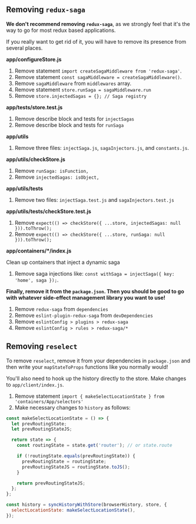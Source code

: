 ## Removing `redux-saga`

**We don't recommend removing `redux-saga`**, as we strongly feel that it's the
way to go for most redux based applications.

If you really want to get rid of it, you will have to remove its presence from several places.

**app/configureStore.js**

1.  Remove statement `import createSagaMiddleware from 'redux-saga'`.
2.  Remove statement `const sagaMiddleware = createSagaMiddleware()`.
3.  Remove `sagaMiddleware` from `middlewares` array.
4.  Remove statement `store.runSaga = sagaMiddleware.run`
5.  Remove `store.injectedSagas = {}; // Saga registry`

**app/tests/store.test.js**

1.  Remove describe block and tests for `injectSagas`
2.  Remove describe block and tests for `runSaga`

**app/utils**

1.  Remove three files: `injectSaga.js`, `sagaInjectors.js`, and `constants.js`.

**app/utils/checkStore.js**

1.  Remove `runSaga: isFunction,`
2.  Remove `injectedSagas: isObject,`

**app/utils/tests**

1.  Remove two files: `injectSaga.test.js` and `sagaInjectors.test.js`

**app/utils/tests/checkStore.test.js**

1.  Remove `expect(() => checkStore({ ...store, injectedSagas: null })).toThrow();`
2.  Remove `expect(() => checkStore({ ...store, runSaga: null })).toThrow();`

**app/containers/\*/index.js**

Clean up containers that inject a dynamic saga

1.  Remove saga injections like: `const withSaga = injectSaga({ key: 'home', saga });`.

**Finally, remove it from the `package.json`. Then you should be good to go with whatever
side-effect management library you want to use!**

1.  Remove `redux-saga` from `dependencies`
2.  Remove `eslint-plugin-redux-saga` from `devDependencies`
3.  Remove `eslintConfig > plugins > redux-saga`
4.  Remove `eslintConfig > rules > redux-saga/*`

## Removing `reselect`

To remove `reselect`, remove it from your dependencies in `package.json` and then write
your `mapStateToProps` functions like you normally would!

You'll also need to hook up the history directly to the store. Make changes to `app/client/index.js`.

1.  Remove statement `import { makeSelectLocationState } from 'containers/App/selectors'`
2.  Make necessary changes to `history` as follows:

```js
const makeSelectLocationState = () => {
  let prevRoutingState;
  let prevRoutingStateJS;

  return state => {
    const routingState = state.get('router'); // or state.route

    if (!routingState.equals(prevRoutingState)) {
      prevRoutingState = routingState;
      prevRoutingStateJS = routingState.toJS();
    }

    return prevRoutingStateJS;
  };
};

const history = syncHistoryWithStore(browserHistory, store, {
  selectLocationState: makeSelectLocationState(),
});
```
